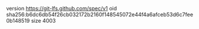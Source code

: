 version https://git-lfs.github.com/spec/v1
oid sha256:b6dc6db54f26cb032172b2160f148545072e44f4a6afceb53d6c7fee0b148519
size 4003
